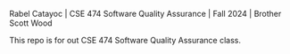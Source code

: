 Rabel Catayoc | CSE 474 Software Quality Assurance | Fall 2024 | Brother Scott Wood

This repo is for out CSE 474 Software Quality Assurance class.
